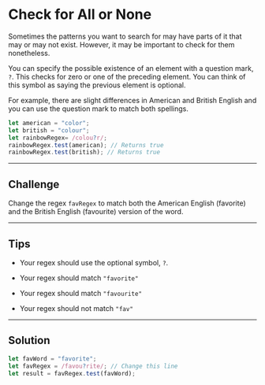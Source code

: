 # Check for All or None

Sometimes the patterns you want to search for may have parts of it that may or may not exist. However, it may be important to check for them nonetheless.

You can specify the possible existence of an element with a question mark, `?`. This checks for zero or one of the preceding element. You can think of this symbol as saying the previous element is optional.

For example, there are slight differences in American and British English and you can use the question mark to match both spellings.

```js
let american = "color";
let british = "colour";
let rainbowRegex= /colou?r/;
rainbowRegex.test(american); // Returns true
rainbowRegex.test(british); // Returns true
```

---

## Challenge

Change the regex `favRegex` to match both the American English (favorite) and the British English (favourite) version of the word.

---

## Tips

- Your regex should use the optional symbol, `?`.

- Your regex should match `"favorite"`

- Your regex should match `"favourite"`

- Your regex should not match `"fav"`

---

## Solution

```js
let favWord = "favorite";
let favRegex = /favou?rite/; // Change this line
let result = favRegex.test(favWord);
```